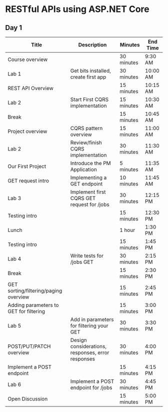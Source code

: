 # RESTful APIs using ASP.NET Core

## Day 1

| Title | Description | Minutes | End Time |
| --- | --- | --- | --- |
| Course overview |   | 30 minutes | 9:30 AM |
| Lab 1 | Get bits installed, create first app | 30 minutes | 10:00 AM |
| REST API Overview |   | 15 minutes | 10:15 AM |
| Lab 2 | Start First CQRS implementation | 15 minutes | 10:30 AM |
| Break |   | 15 minutes | 10:45 AM |
| Project overview | CQRS pattern overview | 15 minutes | 11:00 AM |
| Lab 2 | Review/finish CQRS implementation | 30 minutes | 11:30 AM |
| Our First Project | Introduce the PM Application | 5 minutes | 11:35 AM |
| GET request intro | Implementing a GET endpoint | 10 minutes | 11:45 AM |
| Lab 3 | Implement first CQRS GET request for /jobs | 30 minutes | 12:15 PM |
| Testing intro |   | 15 minutes | 12:30 PM |
| Lunch |   | 1 hour | 1:30 PM |
| Testing intro |   | 15 minutes | 1:45 PM |
| Lab 4 | Write tests for /jobs GET | 30 minutes | 2:15 PM |
| Break |   | 15 minutes | 2:30 PM |
| GET sorting/filtering/paging overview |   | 15 minutes | 2:45 PM |
| Adding parameters to GET for filtering |   | 15 minutes | 3:00 PM |
| Lab 5 | Add in parameters for filtering your GET | 30 minutes | 3:30 PM |
| POST/PUT/PATCH overview | Design considerations, responses, error responses | 30 minutes | 4:00 PM |
| Implement a POST endpoint |   | 15 minutes | 4:15 PM |
| Lab 6 | Implement a POST endpoint for /jobs | 30 minutes | 4:45 PM |
| Open Discussion | | 15 minutes | 5:00 PM |
